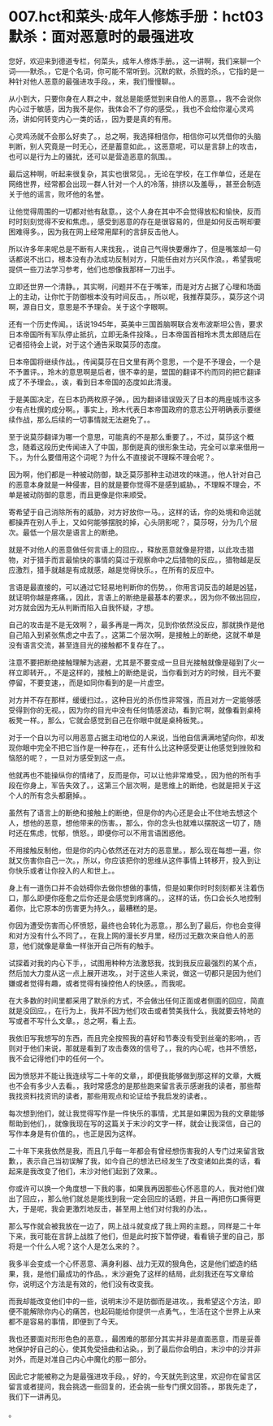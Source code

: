 # 007.hct和菜头·成年人修炼手册：hct03默杀：面对恶意时的最强进攻

您好，欢迎来到德道专栏，何菜头，成年人修炼手册。，这一讲啊，我们来聊一个词——默杀。，它是个名词，你可能不常听到。沉默的默，杀戮的杀。，它指的是一种针对他人恶意的最强进攻手段。，来，我们慢慢聊。。

从小到大，只要你身在人群之中，就总是能感觉到来自他人的恶意。，我不会说你内心过于敏感，因为我不是你，我体会不了你的感受。，我也不会给你灌心灵鸡汤，讲如何转变内心一类的话，，因为要是真的有用。

心灵鸡汤就不会那么好卖了。，总之啊，我选择相信你，相信你可以凭借你的头脑判断，别人究竟是一时无心，还是蓄意如此。，这恶意呢，可以是言辞上的攻击，也可以是行为上的骚扰，还可以是营造恶意的氛围。。

最后这种啊，听起来很复杂，其实也很常见。，无论在学校，在工作单位，还是在网络世界，经常都会出现一群人针对一个人的冷落，排挤以及羞辱，，甚至会制造关于他的谣言，败坏他的名誉。

让他觉得周围的一切都对他有敌意。，这个人身在其中不会觉得放松和愉快，反而时时刻刻觉得不安和焦虑。，感受到恶意的存在是很容易的，但是如何反击啊却要困难得多。，因为我在网上经常用犀利的言辞反击他人。

所以许多年来呢总是不断有人来找我，，说自己气得快要爆炸了，但是嘴笨却一句话都说不出口，根本没有办法成功反制对方，只能任由对方兴风作浪。，希望我呢提供一些刀法学习参考，他们也想像我那样一刀出手。

立即还世界一个清静。，其实啊，问题并不在于嘴笨，而是对方占据了心理和场面上的主动，让你忙于防御根本没有时间反击。，所以呢，我推荐莫莎。，莫莎这个词啊，源自日文，意思是不予理会。关于这个字眼啊。

还有一个历史传闻。，话说1945年，英美中三国首脑啊联合发布波斯坦公告，要求日本帝国所有军队停止抵抗，立即无条件投降。，日本帝国首相玲木贯太郎随后在记者招待会上说，对于这个通告采取莫莎的态度。

日本帝国将继续作战。，传闻莫莎在日文里有两个意思，一个是不予理会，一个是不予置评。，玲木的意思啊是后者，很不幸的是，盟国的翻译不约而同的把它翻译成了不予理会。，诶，看到日本帝国的态度如此清漫。

于是美国决定，在日本扔两枚原子弹。，因为翻译错误毁灭了日本的两座城市这多少有点杜撰的成分啊。，事实上，玲木代表日本帝国政府的意志公开明确表示要继续作战，那么后续的一切事情就无法避免了。。

至于说莫莎翻译为哪一个意思，可能真的不是那么重要了。，不过，莫莎这个概念，随着这段历史传闻进入了中国，那倒是真的很形象生动，完全可以拿来借用一下。，为什么要借用这个词呢？为什么不直接说不理睬不理会呢？。

因为啊，他们都是一种被动防御，缺乏莫莎那种主动进攻的味道。，他人针对自己的恶意本身就是一种侵害，目的就是要你觉得不是感到威胁。，不理睬不理会，不单是被动防御的意思，而且更像是你来顺受。

寄希望于自己消除所有的威胁，对方好放你一马。，这样的话，你的处境和命运就都操弄在别人手上，又如何能够摆脱的掉，心头阴影呢？，莫莎呀，分为几个层次。最低一个层次是语言上的断绝。

就是不对他人的恶意做任何言语上的回应。，释放恶意就像是狩猎，以此攻击猎物，对于猎手而言最愉快的事情的莫过于观察命中之后猎物的反应。，猎物越是反应激烈，猎手就越是有成就感，越是觉得快乐。，在所有的反应中。

言语是最直接的，可以通过它轻易地判断你的伤势。，你用言词反击的越是凶猛，就证明你越是疼痛。，因此，言语上的断绝是最基本的要求。，因为你不做出回应，对方就会因为无从判断而陷入自我怀疑，才想。

自己的攻击是不是无效啊？，最多再是一两次，见到你依然没反应，那就换作是他自己陷入到紧张焦虑之中去了。，这第二个层次啊，是接触上的断绝，这就不单是没有语言交流，甚至连目光的接触都不复存在了。。

注意不要把断绝接触理解为逃避，尤其是不要变成一旦目光接触就像是碰到了火一样立即转开。，不是这样的，接触上的断绝是说，当你看到对方的时候，目光不要停留，不要变速，，而是如同你看到的是一片虚空。

对方并不存在那样，缓缓扫过。，这种目光的杀伤性非常强，而且对方一定能够感受得到你的无视。，因为你的目光中没有任何情感波动，看到它啊，就像看到桌椅板凳一样。，那么，它就会感觉到自己在你眼中就是桌椅板凳。。

对于一个自以为可以用恶意占据主动地位的人来说，当他自信满满地望向你，却发现你眼中完全不把它当作是一种存在，，还有什么比这种感受更让他感觉到挫败和恼怒的呢？，一旦对方感受到这一点。

他就再也不能操纵你的情绪了，反而是你，可以让他非常难受。，因为他的所有手段在你身上，军告失效了。，这第三个层次啊，是思维上的断绝，也就是把关于这个人的所有念头都磨掉。。

虽然有了语言上的断绝和接触上的断绝，但是你的内心还是会止不住地去想这个人，想他的恶意，想他带来的伤害。，那么，你的念头也就难以摆脱这一切了，随时还在焦虑，忧郁，愤怒。，即便你可以不用言语困惑他。

不用接触反制他，但是你的内心依然还在对方的恶意里。，那么现在每想一遍，你就又伤害你自己一次。，所以，你应该把你的思维从这件事情上转移开，投入到让你快乐或者让你投入的人和世上。。

身上有一道伤口并不会妨碍你去做你想做的事情，但是如果你时时刻刻都关注着伤口，那么即便你痊愈之后你还是会感觉到疼痛的。，这样的话，伤口会长久地控制着你，比它原本的伤害更为持久。，最糟糕的是。

你因为遭受伤害而心怀愤怒，最终也会转化为恶意。，那么到了最后，你也会变得和对方没有什么不同了。，在我上网的漫长岁月里，经历过无数次来自他人的恶意，他们就像是章鱼一样张开自己所有的触手。

试探着对我的内心下手，，试图用种种方法激怒我，找到我反应最强烈的某个点，然后加大力度从这一点上展开进攻。，对于这些人来说，做这一切都只是因为他们嫌或者觉得有趣，或者觉得有操控他人的快感。，而我呢。

在大多数的时间里都采用了默杀的方式，不会做出任何正面或者侧面的回应，简直就是没回应。，在行为上，我并不因为他们攻击或者赞美我什么，我就要去特地的写或者不写什么文章。，总之啊，看上去。

我依旧写我想写的东西，而且完全按照我的喜好和节奏没有受到丝毫的影响，，否则对于他们来说，那就是看到了攻击奏效的信号了。，我的内心呢，也并不愤怒，我不会记得他们中的任何一个。

因为愤怒并不能让我连续写二十年的文章，，即便我能够做到那这样的文章，大概也不会有多少人去看。，我时常感念的是那些跑来留言表示感谢我的读者，那些帮我找资料找资讯的读者，那些用观点和论证给予我启发的读者。。

每次想到他们，就让我觉得写作是一件快乐的事情，尤其是如果因为我的文章能够帮助到他们，，就像我现在写的这篇关于末沙的文字一样，就会让我深信，自己的写作本身是有价值的。，也正是因为这样。

二十年下来我依然是我，而且几乎每一年都会有曾经想伤害我的人专门过来留言致歉，，表示自己当初误解了我，如今自己的想法已经发生了改变诸如此类的话，看起来是我改变了他们，末沙对他们起到了效果。。

你或许可以换一个角度想一下我的事，如果我再因那些心怀恶意的人，我对他们做出了回应，，那么他们就总是能找到我一定会回应的话题，并且一再把伤口撕得更大，于是呢，我会更激烈地反击，甚至用上他们对付我的办法。。

那么写作就会被我放在一边了，网上战斗就变成了我上网的主题。，同样是二十年下来，我可能在言辞上战胜了他们，但是此时按下暂停键，看看镜子里的自己，那将是一个什么人呢？这个人是怎么来的？。

我多半会变成一个心怀恶意、满身利器、战力无双的狠角色，这是他们塑造的结果，我，是他们最成功的作品。，末沙避免了这样的结局，此刻我还在写文章给你，说明这个方法是有效的，他们没有改变我。

而我却能改变他们中的一些，说明末沙不是防御而是进攻。，我希望这个方法，即便不能解除你内心的痛苦，也起码能给你提供一点勇气。，生活在这个世界上从来都不是容易的事情，即便到了今天。

我也还要面对形形色色的恶意。，最困难的那部分其实并非是直面恶意，而是妥善地保护好自己的心，使其免受扭曲和沾染。，到了最后你会明白，末沙中的沙并非对外，而是对准自己内心中魔化的那一部分。

因此它才能被称之为是最强进攻手段。，好的，今天就先到这里，欢迎你在留言区留言或者提问，我会挑选一些回复的，还会挑一些专门撰文回答。，那我先走了，我们下一讲再见。

。